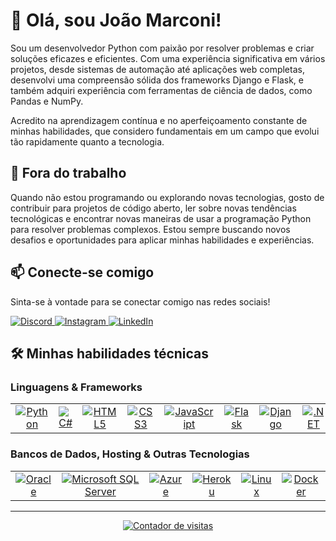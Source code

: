 <h1>🚀 Olá, sou João Marconi!</h1>

<p>Sou um desenvolvedor Python com paixão por resolver problemas e criar soluções eficazes e eficientes. Com uma experiência significativa em vários projetos, desde sistemas de automação até aplicações web completas, desenvolvi uma compreensão sólida dos frameworks Django e Flask, e também adquiri experiência com ferramentas de ciência de dados, como Pandas e NumPy.</p>

<p>Acredito na aprendizagem contínua e no aperfeiçoamento constante de minhas habilidades, que considero fundamentais em um campo que evolui tão rapidamente quanto a tecnologia.</p>

<h2>📘 Fora do trabalho</h2>

<p>Quando não estou programando ou explorando novas tecnologias, gosto de contribuir para projetos de código aberto, ler sobre novas tendências tecnológicas e encontrar novas maneiras de usar a programação Python para resolver problemas complexos. Estou sempre buscando novos desafios e oportunidades para aplicar minhas habilidades e experiências.</p>

<h2>📫 Conecte-se comigo</h2>

<p>Sinta-se à vontade para se conectar comigo nas redes sociais!</p>

<a href="https://discord.gg/Marconi#8136">
  <img src="https://img.shields.io/badge/Discord-%237289DA.svg?logo=discord&logoColor=white" alt="Discord">
</a>

<a href="https://instagram.com/jmarconisf">
  <img src="https://img.shields.io/badge/Instagram-%23E4405F.svg?logo=Instagram&logoColor=white" alt="Instagram">
</a>

<a href="https://www.linkedin.com/in/joão-marconi-51b3a4119/">
  <img src="https://img.shields.io/badge/LinkedIn-%230077B5.svg?logo=linkedin&logoColor=white" alt="LinkedIn">
</a>

<h2 id="skills">🛠 Minhas habilidades técnicas</h2>

<h3 id="languages-frameworks">Linguagens & Frameworks</h3>

<table>
  <tr>
    <td align="center">
      <a href="https://www.python.org/"><img src="https://img.shields.io/badge/python-3670A0?style=for-the-badge&logo=python&logoColor=ffdd54" alt="Python"></a>
    </td>
    <td align="center">
      <a href="https://docs.microsoft.com/en-us/dotnet/csharp/"><img src="https://img.shields.io/badge/c%23-%23239120.svg?style=for-the-badge&logo=c-sharp&logoColor=white" alt="C#"></a>
    </td>
    <td align="center">
      <a href="https://developer.mozilla.org/en-US/docs/Web/Guide/HTML/HTML5"><img src="https://img.shields.io/badge/html5-%23E34F26.svg?style=for-the-badge&logo=html5&logoColor=white" alt="HTML5"></a>
    </td>
    <td align="center">
      <a href="https://developer.mozilla.org/en-US/docs/Web/CSS"><img src="https://img.shields.io/badge/css3-%231572B6.svg?style=for-the-badge&logo=css3&logoColor=white" alt="CSS3"></a>
    </td>
    <td align="center">
      <a href="https://developer.mozilla.org/en-US/docs/Web/javascript"><img src="https://img.shields.io/badge/javascript-%23323330.svg?style=for-the-badge&logo=javascript&logoColor=%23F7DF1E" alt="JavaScript"></a>
    </td>
    <td align="center">
      <a href="https://palletsprojects.com/p/flask/"><img src="https://img.shields.io/badge/flask-%23000.svg?style=for-the-badge&logo=flask&logoColor=white" alt="Flask"></a>
    </td>
    <td align="center">
      <a href="https://www.djangoproject.com/"><img src="https://img.shields.io/badge/django-%23092E20.svg?style=for-the-badge&logo=django&logoColor=white" alt="Django"></a>
    </td>
    <td align="center">
      <a href="https://dotnet.microsoft.com/"><img src="https://img.shields.io/badge/.NET-5C2D91?style=for-the-badge&logo=.net&logoColor=white" alt=".NET"></a>
    </td>
    <td align="center">
      <a href="https://getbootstrap.com/"><img src="https://img.shields.io/badge/bootstrap-%23563D7C.svg?style=for-the-badge&logo=bootstrap&logoColor=white" alt="Bootstrap"></a>
    </td>
  </tr>
</table>

<h3 id="databases-hosting-other">Bancos de Dados, Hosting & Outras Tecnologias</h3>

<table>
  <tr>
    <td align="center">
      <a href="https://www.oracle.com/database/"><img src="https://img.shields.io/badge/Oracle-F80000?style=for-the-badge&logo=oracle&logoColor=white" alt="Oracle"></a>
    </td>
    <td align="center">
      <a href="https://www.microsoft.com/en-us/sql-server/"><img src="https://img.shields.io/badge/Microsoft%20SQL%20Sever-CC2927?style=for-the-badge&logo=microsoft%20sql%20server&logoColor=white" alt="Microsoft SQL Server"></a>
    </td>
    <td align="center">
      <a href="https://azure.microsoft.com/en-us/"><img src="https://img.shields.io/badge/azure-%230072C6.svg?style=for-the-badge&logo=azure-devops&logoColor=white" alt="Azure"></a>
    </td>
    <td align="center">
      <a href="https://www.heroku.com/"><img src="https://img.shields.io/badge/heroku-%23430098.svg?style=for-the-badge&logo=heroku&logoColor=white" alt="Heroku"></a>
    </td>
    <td align="center">
      <a href="https://www.linux.org/"><img src="https://img.shields.io/badge/Linux-FCC624?style=for-the-badge&logo=linux&logoColor=black" alt="Linux"></a>
    </td>
    <td align="center">
      <a href="https://www.docker.com/"><img src="https://img.shields.io/badge/docker-%230db7ed.svg?style=for-the-badge&logo=docker&logoColor=white" alt="Docker"></a>
    </td>
  </tr>
</table>

<hr>

<p align="center">
  <a href="https://visitcount.itsvg.in">
    <img src="https://visitcount.itsvg.in/api?id=MarconiCnM&icon=0&color=1" alt="Contador de visitas">
  </a>
</p>

